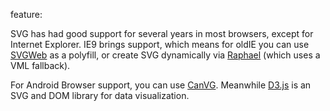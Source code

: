 feature: <svg>
status: use
tags: gtie8 polyfill
kind: svg
polyfillurls:[SVGWeb](http://code.google.com/p/svgweb/)

SVG has had good support for several years in most browsers, except for Internet Explorer. IE9 brings support, which means for oldIE you can use [SVGWeb](http://code.google.com/p/svgweb/) as a polyfill, or create SVG dynamically via [Raphael](http://raphaeljs.com/) (which uses a VML fallback). 

For Android Browser support, you can use [CanVG](https://github.com/gabelerner/canvg). Meanwhile [D3.js](http://mbostock.github.com/d3/) is an SVG and DOM library for data visualization.
